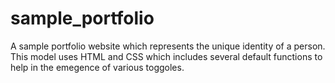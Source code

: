 # sample_portfolio
A sample portfolio website which represents the unique identity of a person. This model uses HTML and CSS which includes several default functions to help in the emegence of various toggoles.
